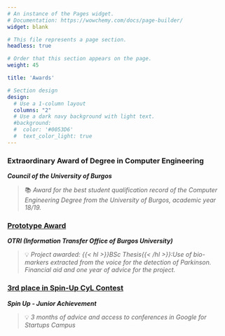 ```yaml
---
# An instance of the Pages widget.
# Documentation: https://wowchemy.com/docs/page-builder/
widget: blank

# This file represents a page section.
headless: true

# Order that this section appears on the page.
weight: 45

title: 'Awards'

# Section design
design:
  # Use a 1-column layout
  columns: "2"
  # Use a dark navy background with light text.
  #background:
  #  color: '#0053D6'
  #  text_color_light: true
---
```


### Extraordinary Award of Degree in Computer Engineering 
***Council of the University of Burgos***
> 📚 *Award for the best student qualification record of the Computer Engineering Degree from the University of Burgos, academic year 18/19.*

### [Prototype Award](https://www.ubu.es/sites/default/files/articles/files/acta_seleccion_prototipos_firmada.pdf)
***OTRI (Information Transfer Office of Burgos University)***
> 💡 *Project awarded: {{< hl >}}BSc Thesis{{< /hl >}}:Use of bio-markers extracted from the voice for the detection of Parkinson. Financial aid and one year of advice for the project.*

### [3rd place in Spin-Up CyL Contest](https://diariodevalladolid.elmundo.es/articulo/innovadores/poli-detecta-drogas-volante/20170314112648216192.html)
***Spin Up - Junior Achievement***
> 💡 *3 months of advice and access to conferences in Google for Startups Campus*

 
